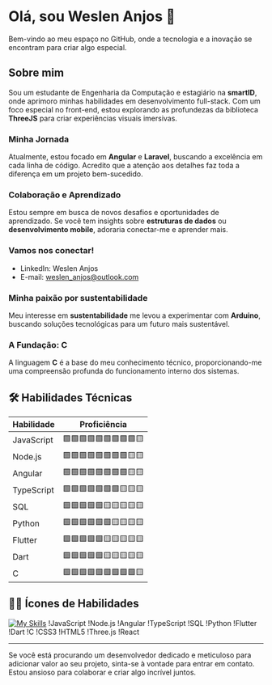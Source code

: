 # Olá, sou Weslen Anjos 👋

Bem-vindo ao meu espaço no GitHub, onde a tecnologia e a inovação se encontram para criar algo especial.

## Sobre mim
Sou um estudante de Engenharia da Computação e estagiário na **smartID**, onde aprimoro minhas habilidades em desenvolvimento full-stack. Com um foco especial no front-end, estou explorando as profundezas da biblioteca **ThreeJS** para criar experiências visuais imersivas.

### Minha Jornada
Atualmente, estou focado em **Angular** e **Laravel**, buscando a excelência em cada linha de código. Acredito que a atenção aos detalhes faz toda a diferença em um projeto bem-sucedido.

### Colaboração e Aprendizado
Estou sempre em busca de novos desafios e oportunidades de aprendizado. Se você tem insights sobre **estruturas de dados** ou **desenvolvimento mobile**, adoraria conectar-me e aprender mais.

### Vamos nos conectar!
- LinkedIn: Weslen Anjos
- E-mail: weslen_anjos@outlook.com

### Minha paixão por sustentabilidade
Meu interesse em **sustentabilidade** me levou a experimentar com **Arduino**, buscando soluções tecnológicas para um futuro mais sustentável.

### A Fundação: C
A linguagem **C** é a base do meu conhecimento técnico, proporcionando-me uma compreensão profunda do funcionamento interno dos sistemas.

## 🛠️ Habilidades Técnicas

| Habilidade      | Proficiência   | 
| --------------- | -------------- | 
| JavaScript      | 🟩🟩🟩🟩🟩🟩🟩🟩🟩🟨 |
| Node.js         | 🟩🟩🟩🟩🟩🟩🟩🟩🟨🟨 |
| Angular         | 🟩🟩🟩🟩🟩🟩🟩🟩🟨🟨 |
| TypeScript      | 🟩🟩🟩🟩🟩🟩🟩🟨🟨🟨 |
| SQL             | 🟩🟩🟩🟩🟩🟨🟨🟨🟨🟨 |
| Python          | 🟩🟩🟩🟩🟩🟩🟨🟨🟨🟨 |
| Flutter         | 🟩🟩🟩🟩🟩🟨🟨🟨🟨🟨 |
| Dart            | 🟩🟩🟩🟩🟩🟨🟨🟨🟨🟨 |
| C               | 🟩🟩🟩🟩🟩🟩🟩🟩🟩🟨 |

## 👨‍💻 Ícones de Habilidades

[![My Skills](https://skillicons.dev/icons?i=js,html,css,nodejs,angular,typescript,postgreesql,python,flutter,dart,c,react,threejs)](https://skillicons.dev)
!JavaScript
!Node.js
!Angular
!TypeScript
!SQL
!Python
!Flutter
!Dart
!C
!CSS3
!HTML5
!Three.js
!React


---

Se você está procurando um desenvolvedor dedicado e meticuloso para adicionar valor ao seu projeto, sinta-se à vontade para entrar em contato. Estou ansioso para colaborar e criar algo incrível juntos.

